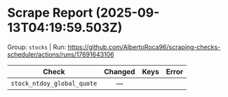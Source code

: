 # Scrape Report (2025-09-13T04:19:59.503Z)

Group: `stocks`  |  Run: https://github.com/AlbertoRoca96/scraping-checks-scheduler/actions/runs/17691643106

| Check | Changed | Keys | Error |
|---|:---:|:--|:--|
| `stock_ntdoy_global_quote` | — |  |  |
